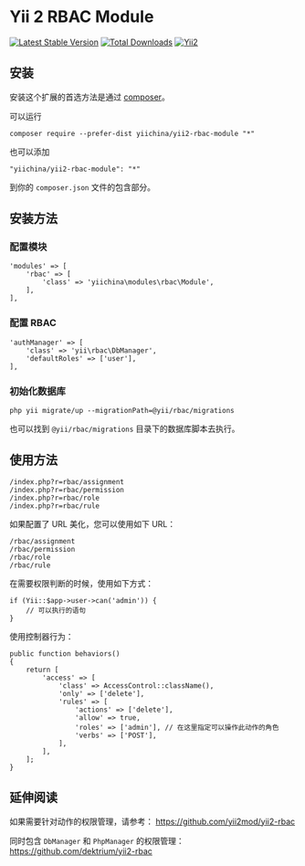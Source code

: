 Yii 2 RBAC Module
===================================

[![Latest Stable Version](https://poser.pugx.org/yiichina/yii2-rbac-module/v/stable.png)](https://packagist.org/packages/yiichina/yii2-rbac-module)
[![Total Downloads](https://poser.pugx.org/yiichina/yii2-rbac-module/downloads.png)](https://packagist.org/packages/yiichina/yii2-rbac-module)
[![Yii2](https://img.shields.io/badge/Powered_by-Yii_Framework-green.svg?style=flat)](http://www.yiiframework.com/)

安装
----

安装这个扩展的首选方法是通过 [composer](http://getcomposer.org/download/)。

可以运行

```
composer require --prefer-dist yiichina/yii2-rbac-module "*"
```

也可以添加

```
"yiichina/yii2-rbac-module": "*"
```

到你的 `composer.json` 文件的包含部分。


安装方法
-------

### 配置模块

```
'modules' => [
    'rbac' => [
        'class' => 'yiichina\modules\rbac\Module',
    ],
],
```

### 配置 RBAC

```
'authManager' => [
    'class' => 'yii\rbac\DbManager',
    'defaultRoles' => ['user'],
],
```

### 初始化数据库

```
php yii migrate/up --migrationPath=@yii/rbac/migrations
```

也可以找到 `@yii/rbac/migrations` 目录下的数据库脚本去执行。

使用方法
-------

```
/index.php?r=rbac/assignment
/index.php?r=rbac/permission
/index.php?r=rbac/role
/index.php?r=rbac/rule
```

如果配置了 URL 美化，您可以使用如下 URL：


```
/rbac/assignment
/rbac/permission
/rbac/role
/rbac/rule
```

在需要权限判断的时候，使用如下方式：

```
if (Yii::$app->user->can('admin')) {
    // 可以执行的语句
}
```

使用控制器行为：

```
public function behaviors()
{
    return [
        'access' => [
            'class' => AccessControl::className(),
            'only' => ['delete'],
            'rules' => [
                'actions' => ['delete'],
                'allow' => true,
                'roles' => ['admin'], // 在这里指定可以操作此动作的角色
                'verbs' => ['POST'],
            ],
        ],
    ];
}
```
延伸阅读
-------

如果需要针对动作的权限管理，请参考：
https://github.com/yii2mod/yii2-rbac

同时包含 `DbManager` 和 `PhpManager` 的权限管理：
https://github.com/dektrium/yii2-rbac
